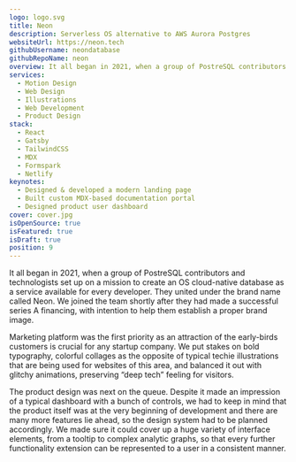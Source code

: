 ```yaml
---
logo: logo.svg
title: Neon
description: Serverless OS alternative to AWS Aurora Postgres
websiteUrl: https://neon.tech
githubUsername: neondatabase
githubRepoName: neon
overview: It all began in 2021, when a group of PostreSQL contributors and technologists, united under the brand name Neon, set up on a mission to create an OS cloud-native database as a service available for every developer. They reached out asking for help establishing a brand image, and we eagerly joined the team.
services:
  - Motion Design
  - Web Design
  - Illustrations
  - Web Development
  - Product Design
stack:
  - React
  - Gatsby
  - TailwindCSS
  - MDX
  - Formspark
  - Netlify
keynotes:
  - Designed & developed a modern landing page
  - Built custom MDX-based documentation portal
  - Designed product user dashboard
cover: cover.jpg
isOpenSource: true
isFeatured: true
isDraft: true
position: 9
---
```


It all began in 2021, when a group of PostreSQL contributors and technologists set up on a mission to create an OS cloud-native database as a service available for every developer. They united under the brand name called Neon. We joined the team shortly after they had made a successful series A financing, with intention to help them establish a proper brand image.

Marketing platform was the first priority as an attraction of the early-birds customers is crucial for any startup company. We put stakes on bold typography, colorful collages as the opposite of typical techie illustrations that are being used for websites of this area, and balanced it out with glitchy animations, preserving “deep tech” feeling for visitors.

The product design was next on the queue. Despite it made an impression of a typical dashboard with a bunch of controls, we had to keep in mind that the product itself was at the very beginning of development and there are many more features lie ahead, so the design system had to be planned accordingly. We made sure it could cover up a huge variety of interface elements, from a tooltip to complex analytic graphs, so that every further functionality extension can be represented to a user in a consistent manner.
